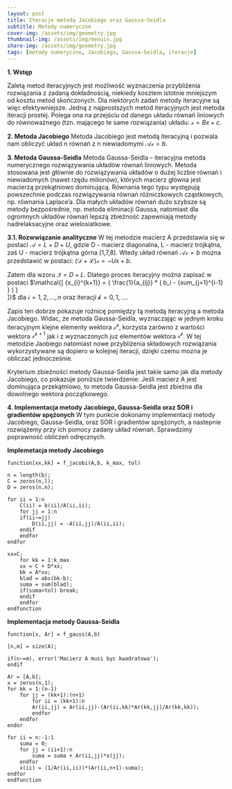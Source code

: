 ```yaml
---
layout: post
title: Iteracje metodą Jacobiego oraz Gaussa-Seidla
subtitle: Metody numeryczne
cover-img: /assets/img/geometry.jpg
thumbnail-img: /assets/img/menuin.jpg
share-img: /assets/img/geometry.jpg
tags: [metody numeryczne, Jacobiego, Gaussa-Seidla, iteracje]
---
```


**1. Wstęp**

Zaletą metod iteracyjnych jest możliwość wyznaczenia przybliżenia rozwiązania z zadaną dokładnością, niekiedy kosztem istotnie mniejszym od kosztu metod skończonych. Dla niektórych zadań metody iteracyjne są więc efektywniejsze. Jedną z najprostszych metod iteracyjnych jest metoda iteracji prostej. Polega ona na przejściu od danego układu równań liniowych do równoważnego (tzn. mającego te same rozwiązania) układu: $\mathcal{x}=Bx+c$. 

**2. Metoda Jacobiego**
Metoda Jacobiego jest metodą iteracyjną i pozwala nam obliczyć układ n równań z n niewiadomymi $\mathcal{Ax}=b$.


**3. Metoda Gaussa-Seidla**
Metoda Gaussa-Seidla – iteracyjna metoda numerycznego rozwiązywania układów równań liniowych. Metoda stosowana jest głównie do rozwiązywania układów o dużej liczbie równań i niewiadomych (nawet rzędu milionów), których macierz główna jest macierzą przekątniowo dominującą. Równania tego typu występują powszechnie podczas rozwiązywania równań różniczkowych cząstkowych, np. równania Laplace’a. Dla małych układów równań dużo szybsze są metody bezpośrednie, np. metoda eliminacji Gaussa, natomiast dla ogromnych układów równań lepszą zbieżność zapewniają metody nadrelaksacyjne oraz wielosiatkowe.

**3.1. Rozwwiązanie analityczne**
W tej metodzie macierz A przedstawia się w postaci $\mathcal{A}=L+D+U$, gdzie D - macierz diagonalna, L - macierz trójkątna, zaś U - macierz trójkątna górna [1,7,8]. Wtedy układ równań $\mathcal{Ax}=b$ można przedstawić w postaci: $\mathcal{(D+L)x}=-Ux+b$.  

Zatem dla wzoru $\mathcal{Q}=D+L$. Dlatego proces iteracyjny można zapisać w postaci 
$\mathcal{\[ 
{x_{i}^{k+1}} = { \frac{1}{a_{ij}} * ( b_i - \{sum_{j=1}^{i-1} } ) }  
\]}$ 
dla $\mathcal{i}=1,2,...,n$ oraz iteracji $\mathcal{k}=0,1,...$.  

Zapis ten dobrze pokazuje rożnicę pomiędzy tą metodą iteracyjną a metoda Jacobiego. Widac, że metoda Gaussa-Seidla, wyznaczając w jednym kroku iteracyjnym klejne elementy wektora $\mathcal{x^k}$, korzysta zarówno z wartości wektora $\mathcal{x^{k+1}}$ jak i z wyznaczonych juz elementów wektora $\mathcal{x^k}$. W tej metodzie Jaobiego natomiast nowe przybliżenia składowych rozwiązania wykorzystywane są dopiero w kolejnej iteracji, dzięki czemu mozna je obliczać jednocześnie. 

Kryterium zbieżności metody Gaussa-Seidla jest takie samo jak dla metody Jacobiego, co pokazuje poniższe twierdzenie: Jeśli macierz A jest dominująca przekątniowo, to metoda Gaussa-Seidla jest zbieżna dla dowolnego wektora początkowego.

**4. Implementacja metody Jacobiego, Gaussa-Seidla oraz SOR i gradientów spężonych**
W tym punkcie dokonamy implementacji metody Jacobiego, Gaussa-Seidla, oraz SOR i gradientów sprężonych, a nastepnie rozwiążemy przy ich pomocy zadany układ równań. Sprawdzimy poprawność obliczeń odręcznych. 

**Implemetacja metody Jacobiego**

~~~
function[xx,kk] = f_jacobi(A,b, k_max, tol)

n = length(b);
C = zeros(n,l);
D = zeros(n,n);

for ii = 1:n
    C(ii) = b(ii)/A(ii,ii);
    for jj = 1:n
    if(ii~=jj)
        D(ii,jj) = -A(ii,jj)/A(ii,ii);
    endif
    endfor
endfor

xx=C;
    for kk = 1:k_max
    xx = C + D*xx;
    bk = A*xx;
    blad = abs(bk-b);
    suma = sum(blad);
    if(suma<tol) break;
    endif
    endfor
endfunction
~~~


**Implementacja metody Gaussa-Seidla**
~~~
function[x, Ar] = f_gauss(A,b)

[n,m] = size(A);

if(n~=m), error('Macierz A musi byc kwadratowa');
endif

Ar = [A,b];
x = zeros(n,1);
for kk = 1:(n-1)
    for jj = (kk+1):(n+1)
        for ii = (kk+1):n
        Ar(ii,jj) = Ar(ii,jj)-(Ar(ii,kk)*Ar(kk,jj)/Ar(kk,kk));
        endfor
    endfor
endor

for ii = n:-1:1
    suma = 0;
    for jj = (ii+1):n
        suma = suma + Ar(ii,jj)*x(jj);
    endfor
    x(ii) = (1/Ar(ii,ii))*(Ar(ii,n+1)-suma);
endfor
endfunction
~~~